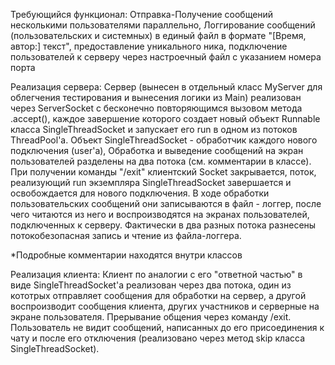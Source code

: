 Требующийся функционал: Отправка-Получение сообщений 
несколькими пользователями параллельно, Логгирование сообщений 
(пользовательских и системных) в единый файл в формате "[Время, автор:] текст",
предоставление уникального ника, подключение пользователей к серверу через настроечный файл с указанием номера порта

Реализация сервера: Сервер (вынесен в отдельный класс MyServer для облегчения тестирования и вынесения логики из Main) 
реализован через ServerSocket с бесконечно повторяющимся вызовом метода 
.accept(), каждое завершение которого создает новый объект Runnable класса SingleThreadSocket и запускает его run в 
одном из потоков ThreadPool'a. Объект SingleThreadSocket - 
обработчик каждого нового подключения (user'a), Обработка и выведение сообщений на экран пользователей разделены на два 
потока (см. комментарии в классе). При получении команды "/exit" клиентский Socket закрывается, поток, реализующий run экземпляра 
SingleThreadSocket завершается и освобождается для нового подключения. В ходе обработки пользовательских сообщений они 
записываются в файл - логгер, после чего читаются из него и воспроизводятся на экранах пользователей, подключенных к серверу.
Фактически в два разных потока разнесены потокобезопасная запись и чтение из файла-логгера. 

*Подробные комментарии находятся внутри классов

Реализация клиента: Клиент по аналогии с его "ответной частью" в виде SingleThreadSocket'a реализован через два потока, 
один из кототрых отправляет сообщения для обработки на сервер, а другой воспроизводит сообщения клиента, 
других участников и серверные на экране пользователя. Прерывание общения через команду /exit. Пользователь не видит сообщений, 
написанных до его присоединения к чату и после его отключения (реализовано через метод skip класса SingleThreadSocket).